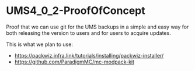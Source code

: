 # UMS4_0_2-ProofOfConcept
Proof that we can use git for the UMS backups in a simple and easy way for both releasing the version to users and for users to acquire updates. 

This is what we plan to use:
* https://packwiz.infra.link/tutorials/installing/packwiz-installer/
* https://github.com/ParadigmMC/mc-modpack-kit

